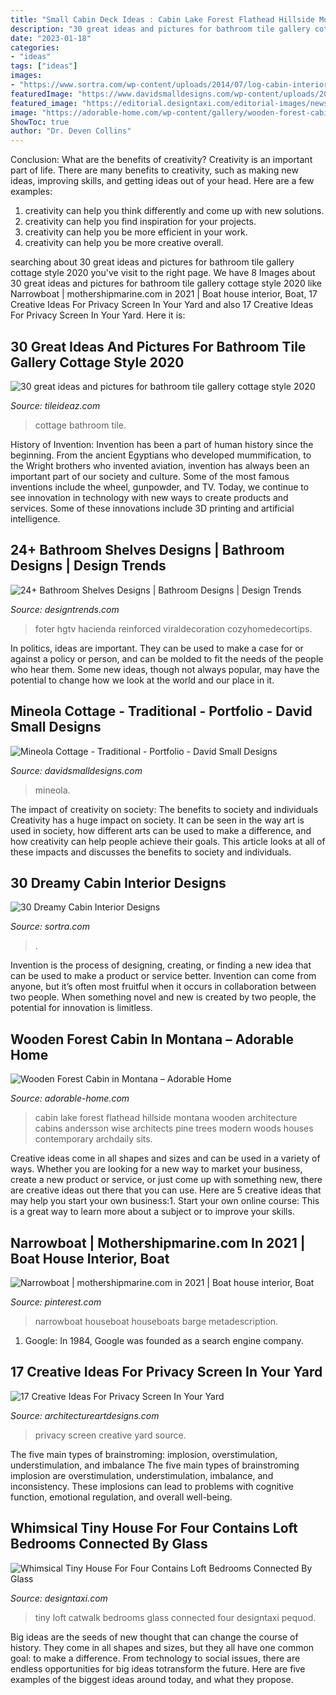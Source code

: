 ```yaml
---
title: "Small Cabin Deck Ideas : Cabin Lake Forest Flathead Hillside Montana Wooden Architecture Cabins Andersson Wise Architects Pine Trees Modern Woods Houses Contemporary Archdaily Sits"
description: "30 great ideas and pictures for bathroom tile gallery cottage style 2020"
date: "2023-01-18"
categories:
- "ideas"
tags: ["ideas"]
images:
- "https://www.sortra.com/wp-content/uploads/2014/07/log-cabin-interior-design24.jpg"
featuredImage: "https://www.davidsmalldesigns.com/wp-content/uploads/2020/01/gallery-mineola-cottage-03-1067x1600.jpg"
featured_image: "https://editorial.designtaxi.com/editorial-images/news-pequod310715/5-Pequod-tiny-house.jpg"
image: "https://adorable-home.com/wp-content/gallery/wooden-forest-cabin-in-montana/Wooden-forest-cabin-in-Montana-3.jpg"
ShowToc: true
author: "Dr. Deven Collins"
---
```



Conclusion: What are the benefits of creativity?
Creativity is an important part of life. There are many benefits to creativity, such as making new ideas, improving skills, and getting ideas out of your head. Here are a few examples: 
1. creativity can help you think differently and come up with new solutions.
2. creativity can help you find inspiration for your projects.
3. creativity can help you be more efficient in your work.
4. creativity can help you be more creative overall.

	

		
searching about 30 great ideas and pictures for bathroom tile gallery cottage style 2020 you've visit to the right page. We have 8 Images about 30 great ideas and pictures for bathroom tile gallery cottage style 2020 like Narrowboat | mothershipmarine.com in 2021 | Boat house interior, Boat, 17 Creative Ideas For Privacy Screen In Your Yard and also 17 Creative Ideas For Privacy Screen In Your Yard. Here it is:
		
    
## 30 Great Ideas And Pictures For Bathroom Tile Gallery Cottage Style 2020

<img loading=lazy src="https://www.tileideaz.com/wp-content/uploads/2015/12/cottage-bathroom-decor.jpg" onerror="this.onerror=null;this.src='https://tse3.mm.bing.net/th?id=OIP.SVAXV-BlUKn78YLKlwPDwQHaMK&amp;pid=15.1';" alt="30 great ideas and pictures for bathroom tile gallery cottage style 2020">

_Source: tileideaz.com_

>cottage bathroom tile. 

	

History of Invention:
Invention has been a part of human history since the beginning. From the ancient Egyptians who developed mummification, to the Wright brothers who invented aviation, invention has always been an important part of our society and culture. Some of the most famous inventions include the wheel, gunpowder, and TV. Today, we continue to see innovation in technology with new ways to create products and services. Some of these innovations include 3D printing and artificial intelligence.

    
## 24+ Bathroom Shelves Designs | Bathroom Designs | Design Trends

<img loading=lazy src="https://images.designtrends.com/wp-content/uploads/2016/03/02055742/Small-Rustic-Bathroom-Shelving.jpeg" onerror="this.onerror=null;this.src='https://tse3.mm.bing.net/th?id=OIP.LRw4LPskMZCBOkHw3dH4YgHaJ4&amp;pid=15.1';" alt="24+ Bathroom Shelves Designs | Bathroom Designs | Design Trends">

_Source: designtrends.com_

>foter hgtv hacienda reinforced viraldecoration cozyhomedecortips. 

	

In politics, ideas are important. They can be used to make a case for or against a policy or person, and can be molded to fit the needs of the people who hear them. Some new ideas, though not always popular, may have the potential to change how we look at the world and our place in it.

    
## Mineola Cottage - Traditional - Portfolio - David Small Designs

<img loading=lazy src="https://www.davidsmalldesigns.com/wp-content/uploads/2020/01/gallery-mineola-cottage-03-1067x1600.jpg" onerror="this.onerror=null;this.src='https://tse3.mm.bing.net/th?id=OIP.BEOVUGwTJNOIkF3wgHxnJQHaLG&amp;pid=15.1';" alt="Mineola Cottage - Traditional - Portfolio - David Small Designs">

_Source: davidsmalldesigns.com_

>mineola. 

	

The impact of creativity on society: The benefits to society and individuals
Creativity has a huge impact on society. It can be seen in the way art is used in society, how different arts can be used to make a difference, and how creativity can help people achieve their goals. This article looks at all of these impacts and discusses the benefits to society and individuals.

    
## 30 Dreamy Cabin Interior Designs

<img loading=lazy src="https://www.sortra.com/wp-content/uploads/2014/07/log-cabin-interior-design24.jpg" onerror="this.onerror=null;this.src='https://tse2.mm.bing.net/th?id=OIP.J0gNVc_aUnQ7fvrkDj5X_gHaLH&amp;pid=15.1';" alt="30 Dreamy Cabin Interior Designs">

_Source: sortra.com_

>. 

	

Invention is the process of designing, creating, or finding a new idea that can be used to make a product or service better. Invention can come from anyone, but it’s often most fruitful when it occurs in collaboration between two people. When something novel and new is created by two people, the potential for innovation is limitless.

    
## Wooden Forest Cabin In Montana – Adorable Home

<img loading=lazy src="https://adorable-home.com/wp-content/gallery/wooden-forest-cabin-in-montana/Wooden-forest-cabin-in-Montana-3.jpg" onerror="this.onerror=null;this.src='https://tse2.mm.bing.net/th?id=OIP.GdFDdtiQICcI33WhvvV2zwHaLH&amp;pid=15.1';" alt="Wooden Forest Cabin in Montana – Adorable Home">

_Source: adorable-home.com_

>cabin lake forest flathead hillside montana wooden architecture cabins andersson wise architects pine trees modern woods houses contemporary archdaily sits. 

	

Creative ideas come in all shapes and sizes and can be used in a variety of ways. Whether you are looking for a new way to market your business, create a new product or service, or just come up with something new, there are creative ideas out there that you can use. Here are 5 creative ideas that may help you start your own business:1. Start your own online course: This is a great way to learn more about a subject or to improve your skills.

    
## Narrowboat | Mothershipmarine.com In 2021 | Boat House Interior, Boat

<img loading=lazy src="https://i.pinimg.com/736x/50/45/50/504550640c7d3b423bc5825a33163926.jpg" onerror="this.onerror=null;this.src='https://tse3.mm.bing.net/th?id=OIP.vfzbdWYU6jlZ-OYqryvHigHaLH&amp;pid=15.1';" alt="Narrowboat | mothershipmarine.com in 2021 | Boat house interior, Boat">

_Source: pinterest.com_

>narrowboat houseboat houseboats barge metadescription. 

	

1. Google: In 1984, Google was founded as a search engine company.

    
## 17 Creative Ideas For Privacy Screen In Your Yard

<img loading=lazy src="https://www.architectureartdesigns.com/wp-content/uploads/2016/07/5-59.jpg" onerror="this.onerror=null;this.src='https://tse2.mm.bing.net/th?id=OIP.KOQ4BJ3Wj8XiWMJozcnXkAHaKb&amp;pid=15.1';" alt="17 Creative Ideas For Privacy Screen In Your Yard">

_Source: architectureartdesigns.com_

>privacy screen creative yard source. 

	

The five main types of brainstroming: implosion, overstimulation, understimulation, and imbalance
The five main types of brainstroming implosion are overstimulation, understimulation, imbalance, and inconsistency. These implosions can lead to problems with cognitive function, emotional regulation, and overall well-being.

    
## Whimsical Tiny House For Four Contains Loft Bedrooms Connected By Glass

<img loading=lazy src="https://editorial.designtaxi.com/editorial-images/news-pequod310715/5-Pequod-tiny-house.jpg" onerror="this.onerror=null;this.src='https://tse4.mm.bing.net/th?id=OIP.GFEx-7DDAFw99uXAyCUtGwHaLG&amp;pid=15.1';" alt="Whimsical Tiny House For Four Contains Loft Bedrooms Connected By Glass">

_Source: designtaxi.com_

>tiny loft catwalk bedrooms glass connected four designtaxi pequod. 

	

Big ideas are the seeds of new thought that can change the course of history. They come in all shapes and sizes, but they all have one common goal: to make a difference. From technology to social issues, there are endless opportunities for big ideas totransform the future. Here are five examples of the biggest ideas around today, and what they propose.

